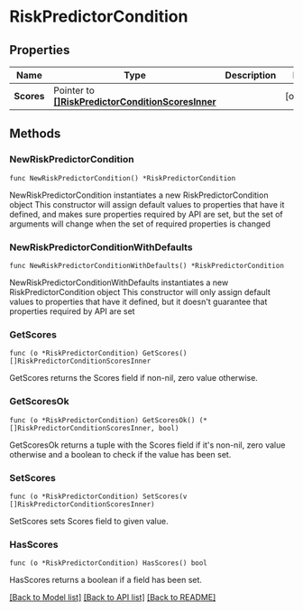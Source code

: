 # RiskPredictorCondition

## Properties

Name | Type | Description | Notes
------------ | ------------- | ------------- | -------------
**Scores** | Pointer to [**[]RiskPredictorConditionScoresInner**](RiskPredictorConditionScoresInner.md) |  | [optional] 

## Methods

### NewRiskPredictorCondition

`func NewRiskPredictorCondition() *RiskPredictorCondition`

NewRiskPredictorCondition instantiates a new RiskPredictorCondition object
This constructor will assign default values to properties that have it defined,
and makes sure properties required by API are set, but the set of arguments
will change when the set of required properties is changed

### NewRiskPredictorConditionWithDefaults

`func NewRiskPredictorConditionWithDefaults() *RiskPredictorCondition`

NewRiskPredictorConditionWithDefaults instantiates a new RiskPredictorCondition object
This constructor will only assign default values to properties that have it defined,
but it doesn't guarantee that properties required by API are set

### GetScores

`func (o *RiskPredictorCondition) GetScores() []RiskPredictorConditionScoresInner`

GetScores returns the Scores field if non-nil, zero value otherwise.

### GetScoresOk

`func (o *RiskPredictorCondition) GetScoresOk() (*[]RiskPredictorConditionScoresInner, bool)`

GetScoresOk returns a tuple with the Scores field if it's non-nil, zero value otherwise
and a boolean to check if the value has been set.

### SetScores

`func (o *RiskPredictorCondition) SetScores(v []RiskPredictorConditionScoresInner)`

SetScores sets Scores field to given value.

### HasScores

`func (o *RiskPredictorCondition) HasScores() bool`

HasScores returns a boolean if a field has been set.


[[Back to Model list]](../README.md#documentation-for-models) [[Back to API list]](../README.md#documentation-for-api-endpoints) [[Back to README]](../README.md)



